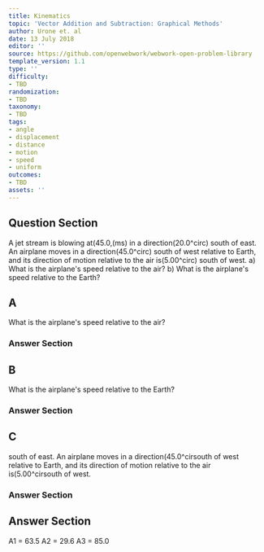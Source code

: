 ```yaml
---
title: Kinematics
topic: 'Vector Addition and Subtraction: Graphical Methods'
author: Urone et. al
date: 13 July 2018
editor: ''
source: https://github.com/openwebwork/webwork-open-problem-library
template_version: 1.1
type: ''
difficulty:
- TBD
randomization:
- TBD
taxonomy:
- TBD
tags:
- angle
- displacement
- distance
- motion
- speed
- uniform
outcomes:
- TBD
assets: ''
---
```


## Question Section 

A jet stream is blowing at(45.0,(ms) in a direction(20.0^circ) south of east. An airplane moves in a direction(45.0^circ) south of west relative to Earth, and its direction of motion relative to the air is(5.00^circ) south of west.
a) What is the airplane's speed relative to the air?
b) What is the airplane's speed relative to the Earth?

## A
What is the airplane's speed relative to the air?
### Answer Section
## B
What is the airplane's speed relative to the Earth?
### Answer Section
## C
south of east. An airplane moves in a direction(45.0^cirsouth of west relative to Earth, and its direction of motion relative to the air is(5.00^cirsouth of west.
### Answer Section


## Answer Section

A1 = 63.5
A2 = 29.6
A3 = 85.0
